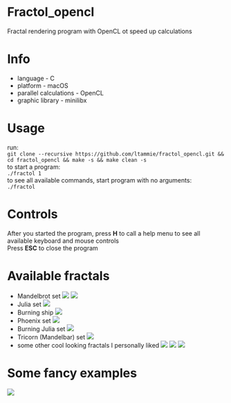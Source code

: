 # Fractol_opencl
Fractal rendering program with OpenCL ot speed up calculations

# Info
* language - C
* platform - macOS
* parallel calculations - OpenCL
* graphic library - minilibx

# Usage
run:  
`git clone --recursive https://github.com/ltammie/fractol_opencl.git && cd fractol_opencl && make -s && make clean -s`  
to start a program:  
`./fractol 1`  
to see all available commands, start program with no arguments:  
`./fractol`

# Controls
After you started the program, press **H** to call a help menu to see all available keyboard and mouse controls  
Press **ESC** to close the program

# Available fractals
* Mandelbrot set
![](https://github.com/ltammie/fractol_opencl/blob/master/ex/mandelbrot.png)
![](https://github.com/ltammie/fractol_opencl/blob/master/ex/6.png)
* Julia set
![](https://github.com/ltammie/fractol_opencl/blob/master/ex/julia.png)
* Burning ship
![](https://github.com/ltammie/fractol_opencl/blob/master/ex/ship.png)
* Phoenix set
![](https://github.com/ltammie/fractol_opencl/blob/master/ex/phoenix.png)
* Burning Julia set
![](https://github.com/ltammie/fractol_opencl/blob/master/ex/bjulia.png)
* Tricorn (Mandelbar) set
![](https://github.com/ltammie/fractol_opencl/blob/master/ex/tricorn.png)
* some other cool looking fractals I personally liked
![](https://github.com/ltammie/fractol_opencl/blob/master/ex/4.png)
![](https://github.com/ltammie/fractol_opencl/blob/master/ex/ms.png)
![](https://github.com/ltammie/fractol_opencl/blob/master/ex/amoeba.png)


# Some fancy examples
![](https://github.com/ltammie/fractol_opencl/blob/master/ex/mandelbrot.png)
